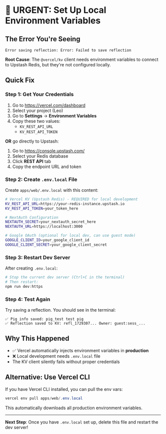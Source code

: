 # 🚨 URGENT: Set Up Local Environment Variables

## The Error You're Seeing
```
Error saving reflection: Error: Failed to save reflection
```

**Root Cause**: The `@vercel/kv` client needs environment variables to connect to Upstash Redis, but they're not configured locally.

## Quick Fix

### Step 1: Get Your Credentials
1. Go to https://vercel.com/dashboard
2. Select your project (Leo)
3. Go to **Settings** → **Environment Variables**
4. Copy these two values:
   - `KV_REST_API_URL`
   - `KV_REST_API_TOKEN`

**OR** go directly to Upstash:
1. Go to https://console.upstash.com/
2. Select your Redis database
3. Click **REST API** tab
4. Copy the endpoint URL and token

### Step 2: Create `.env.local` File

Create `apps/web/.env.local` with this content:

```bash
# Vercel KV (Upstash Redis) - REQUIRED for local development
KV_REST_API_URL=https://your-redis-instance.upstash.io
KV_REST_API_TOKEN=your_token_here

# NextAuth Configuration
NEXTAUTH_SECRET=your_nextauth_secret_here
NEXTAUTH_URL=https://localhost:3000

# Google OAuth (optional for local dev, can use guest mode)
GOOGLE_CLIENT_ID=your_google_client_id
GOOGLE_CLIENT_SECRET=your_google_client_secret
```

### Step 3: Restart Dev Server

After creating `.env.local`:

```powershell
# Stop the current dev server (Ctrl+C in the terminal)
# Then restart:
npm run dev:https
```

### Step 4: Test Again

Try saving a reflection. You should see in the terminal:
```
✅ Pig info saved: pig_test test pig
✅ Reflection saved to KV: refl_1729307... Owner: guest:sess_...
```

## Why This Happened

- ✅ Vercel automatically injects environment variables in **production**
- ❌ Local development needs `.env.local` file
- The KV client silently fails without proper credentials

## Alternative: Use Vercel CLI

If you have Vercel CLI installed, you can pull the env vars:

```powershell
vercel env pull apps/web/.env.local
```

This automatically downloads all production environment variables.

---

**Next Step**: Once you have `.env.local` set up, delete this file and restart the dev server!
